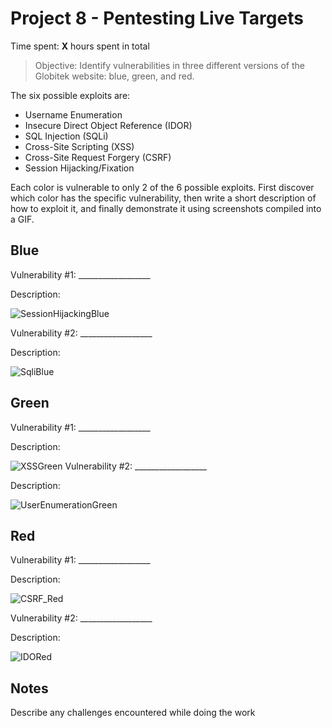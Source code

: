 # Project 8 - Pentesting Live Targets

Time spent: **X** hours spent in total

> Objective: Identify vulnerabilities in three different versions of the Globitek website: blue, green, and red.

The six possible exploits are:

* Username Enumeration
* Insecure Direct Object Reference (IDOR)
* SQL Injection (SQLi)
* Cross-Site Scripting (XSS)
* Cross-Site Request Forgery (CSRF)
* Session Hijacking/Fixation

Each color is vulnerable to only 2 of the 6 possible exploits. First discover which color has the specific vulnerability, then write a short description of how to exploit it, and finally demonstrate it using screenshots compiled into a GIF.

## Blue

Vulnerability #1: __________________

Description:

![SessionHijackingBlue](https://user-images.githubusercontent.com/43329669/98874340-12684280-2448-11eb-9e3a-81ab9ad08f53.gif)

Vulnerability #2: __________________

Description:


![SqliBlue](https://user-images.githubusercontent.com/43329669/98874365-201dc800-2448-11eb-86d8-e177424a24dd.gif)

## Green

Vulnerability #1: __________________

Description:

![XSSGreen](https://user-images.githubusercontent.com/43329669/98874389-2e6be400-2448-11eb-832d-f1bfad6dad91.gif)
Vulnerability #2: __________________

Description:


![UserEnumerationGreen](https://user-images.githubusercontent.com/43329669/98874412-362b8880-2448-11eb-984f-0b89705a4cca.gif)

## Red

Vulnerability #1: __________________

Description:

![CSRF_Red](https://user-images.githubusercontent.com/43329669/98874274-ed73cf80-2447-11eb-908c-7876bfe3bb7b.gif)

Vulnerability #2: __________________

Description:

![IDORed](https://user-images.githubusercontent.com/43329669/98874327-08464400-2448-11eb-8cf6-a1d299ab8fcf.gif)

## Notes

Describe any challenges encountered while doing the work
